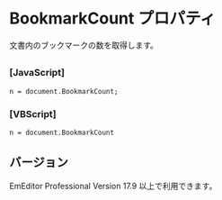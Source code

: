 # BookmarkCount プロパティ

文書内のブックマークの数を取得します。

## 

### \[JavaScript\]

```
n = document.BookmarkCount;
```

### \[VBScript\]

```
n = document.BookmarkCount
```

## バージョン

EmEditor Professional Version 17.9 以上で利用できます。
